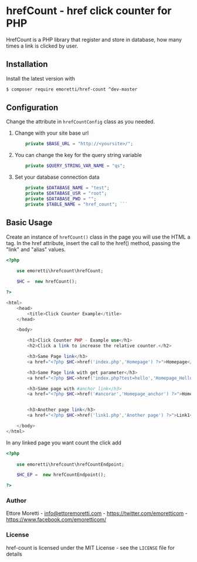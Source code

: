 # hrefCount - href click counter for PHP 
HrefCount is a PHP library that register and store in database, how many times a link is clicked by user.

## Installation
Install the latest version with

```bash
$ composer require emoretti/href-count ^dev-master
```

## Configuration

Change the attribute in `hrefCountConfig` class as you needed.

1. Change with your site base url
	```php 
		private $BASE_URL = "http://<yoursite>/"; 
	``` 

2. You can change the key for the query string variable
	```php 
		private $QUERY_STRING_VAR_NAME = "qs"; 
	``` 

3. Set your database connection data
	```php	private $DATABASE_HOST = "localhost";
    	private $DATABASE_NAME = "test";
    	private $DATABASE_USR = "root";
    	private $DATABASE_PWD = "";
    	private $TABLE_NAME = "href_count"; ```


## Basic Usage

Create an instance of `hrefCount()` class in the page you will use the  HTML a tag.
In the href attribute, insert the call to the href() method, passing the "link" and "alias" values.

```php
<?php
	
	use emoretti\hrefcount\hrefCount;

	$HC =  new hrefCount(); 

?>

<html>
	<head>
		<title>Click Counter Example</title>
	</head>

	<body>

		<h1>Click Counter PHP - Example use</h1>
		<h2>Click a link to increase the relative counter.</h2>

		<h3>Same Page link</h3>
		<a href="<?php $HC->href('index.php','Homepage') ?>">Homepage</a><br/>

		<h3>Same Page link with get parameter</h3>
		<a href="<?php $HC->href('index.php?test=hello','Homepage_Hello') ?>">Homepage with query string</a>

		<h3>Same page with #anchor link</h3>
		<a href="<?php $HC->href('#ancorar','Homepage_anchor') ?>">Homepage with Anchor</a><br/>


		<h3>Another page link</h3>
		<a href="<?php $HC->href('link1.php','Another page') ?>">Link1</a><br/>

	</body>
</html>
```

In any linked page you want count the click add 
```php
<?php
	
	use emoretti\hrefcount\hrefCountEndpoint;

	$HC_EP =  new hrefCountEndpoint();

?>
```


### Author

Ettore Moretti - <info@ettoremoretti.com> - <https://twitter.com/emoretticom> - <https://www.facebook.com/emoretticom/>

### License

href-count is licensed under the MIT License - see the `LICENSE` file for details

